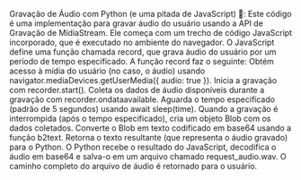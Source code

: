 Gravação de Áudio com Python (e uma pitada de JavaScript) 🎤:
Este código é uma implementação para gravar áudio do usuário usando a API de Gravação de MídiaStream.
Ele começa com um trecho de código JavaScript incorporado, que é executado no ambiente do navegador.
O JavaScript define uma função chamada record, que grava áudio do usuário por um período de tempo especificado.
A função record faz o seguinte:
Obtém acesso à mídia do usuário (no caso, o áudio) usando navigator.mediaDevices.getUserMedia({ audio: true }).
Inicia a gravação com recorder.start().
Coleta os dados de áudio disponíveis durante a gravação com recorder.ondataavailable.
Aguarda o tempo especificado (padrão de 5 segundos) usando await sleep(time).
Quando a gravação é interrompida (após o tempo especificado), cria um objeto Blob com os dados coletados.
Converte o Blob em texto codificado em base64 usando a função b2text.
Retorna o texto resultante (que representa o áudio gravado) para o Python.
O Python recebe o resultado do JavaScript, decodifica o áudio em base64 e salva-o em um arquivo chamado request_audio.wav.
O caminho completo do arquivo de áudio é retornado para o usuário.
